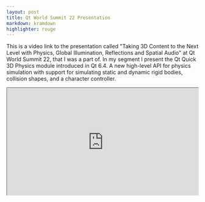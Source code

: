```yaml
---
layout: post
title: Qt World Summit 22 Presentation
markdown: kramdown
highlighter: rouge
---
```


This is a video link to the presentation called "Taking 3D Content to the Next Level with Physics, Global Illumination, Reflections and Spatial Audio" at Qt World Summit 22, that I was a part of. In my segment I present the Qt Quick 3D Physics module introduced in Qt 6.4. A new high-level API for physics simulation with support for simulating static and dynamic rigid bodies, collision shapes, and a character controller.

<div style="position:relative;padding-bottom:56.25%;height:0;overflow:hidden;">
  <iframe src="https://www.youtube.com/embed/hojqcehkE3E"
          style="position:absolute;top:0;left:0;width:100%;height:100%;"
          allowfullscreen>
  </iframe>
</div>
